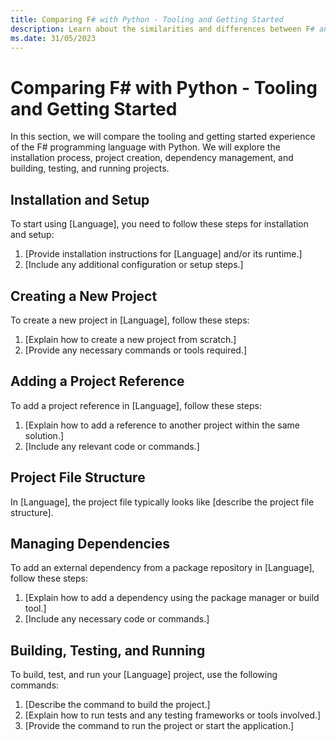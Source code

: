```yaml
---
title: Comparing F# with Python - Tooling and Getting Started
description: Learn about the similarities and differences between F# and [Language] in terms of tooling and getting started.
ms.date: 31/05/2023
---
```

# Comparing F# with Python - Tooling and Getting Started

In this section, we will compare the tooling and getting started experience of the F# programming language with Python. We will explore the installation process, project creation, dependency management, and building, testing, and running projects.

## Installation and Setup

To start using [Language], you need to follow these steps for installation and setup:

1. [Provide installation instructions for [Language] and/or its runtime.]
2. [Include any additional configuration or setup steps.]

## Creating a New Project

To create a new project in [Language], follow these steps:

1. [Explain how to create a new project from scratch.]
2. [Provide any necessary commands or tools required.]

## Adding a Project Reference

To add a project reference in [Language], follow these steps:

1. [Explain how to add a reference to another project within the same solution.]
2. [Include any relevant code or commands.]

## Project File Structure

In [Language], the project file typically looks like [describe the project file structure]. 

## Managing Dependencies

To add an external dependency from a package repository in [Language], follow these steps:

1. [Explain how to add a dependency using the package manager or build tool.]
2. [Include any necessary code or commands.]

## Building, Testing, and Running

To build, test, and run your [Language] project, use the following commands:

1. [Describe the command to build the project.]
2. [Explain how to run tests and any testing frameworks or tools involved.]
3. [Provide the command to run the project or start the application.]
